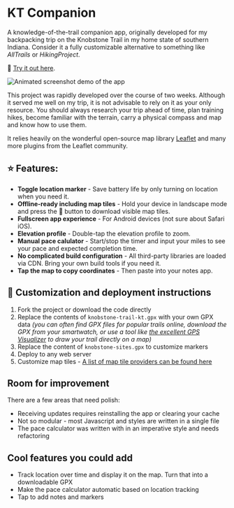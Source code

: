 # KT Companion

A knowledge-of-the-trail companion app, originally developed for my backpacking trip on the Knobstone Trail in my home state of southern Indiana. Consider it a fully customizable alternative to something like *AllTrails* or *HikingProject*.

🔗 [Try it out here](https://kt-companion.vercel.app/).

![Animated screenshot demo of the app](https://prj.jameals.com/kt/kt-app-demo.gif)

This project was rapidly developed over the course of two weeks. Although it served me well on my trip, it is not advisable to rely on  it as your only resource. You should always research your trip ahead of time, plan training hikes, become familiar with the terrain, carry a physical compass and map and know how to use them.

It relies heavily on the wonderful open-source map library [Leaflet](https://leafletjs.com/) and many more plugins from the Leaflet community.

## ⭐️ Features:
- **Toggle location marker** - Save battery life by only turning on location when you need it.
- **Offline-ready including map tiles** - Hold your device in landscape mode and press the 💾 button to download visible map tiles.
- **Fullscreen app experience** - For Android devices (not sure about Safari iOS).
- **Elevation profile** - Double-tap the elevation profile to zoom.
- **Manual pace calulator** - Start/stop the timer and input your miles to see your pace and expected completion time.
- **No complicated build configuration** - All third-party libraries are loaded via CDN. Bring your own build tools if you need it.
- **Tap the map to copy coordinates** - Then paste into your notes app.

## 🎨 Customization and deployment instructions
1. Fork the project or download the code directly
2. Replace the contents of `knobstone-trail-kt.gpx` with your own GPX data *(you can often find GPX files for popular trails online, download the GPX from your smartwatch, or use a tool like [the excellent GPS Visualizer](https://www.gpsvisualizer.com/) to draw your trail directly on a map)*
3. Replace the content of `knobstone-sites.gpx` to customize markers
5. Deploy to any web server
6. Customize map tiles - [A list of map tile providers can be found here](https://leaflet-extras.github.io/leaflet-providers/preview/)

## Room for improvement
There are a few areas that need polish:
- Receiving updates requires reinstalling the app or clearing your cache
- Not so modular - most Javascript and styles are written in a single file
- The pace calculator was written with in an imperative style and needs refactoring


## Cool features you could add
- Track location over time and display it on the map. Turn that into a downloadable GPX
- Make the pace calculator automatic based on location tracking
- Tap to add notes and markers
